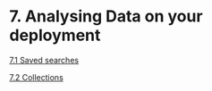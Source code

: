 # 7. Analysing Data on your deployment

[7.1 Saved searches](7.1-saved-searches.md)

[7.2 Collections](7.2-collections.md)

